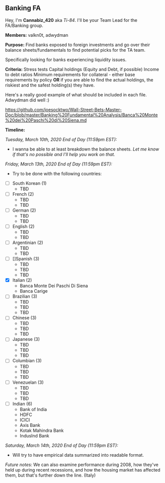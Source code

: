 ## Banking FA

Hey, I'm **Cannabiz_420** aka *Ti-84*. I'll be your Team Lead for the FA/Banking group. 

**Members:**
valkn0t, adwydman

**Purpose:**
Find banks exposed to foreign investments and go over their balance sheets/fundamentals to find potential picks for the TA team. 

Specifically looking for banks experiencing liquidity issues. 

**Criteria:**
Stress tests
Capital holdings (Equity and Debt, if possible)
Income to debt ratios
Minimum requirements for collateral - either base requirements by policy **OR** if you are able to find the actual holdings, the riskiest and the safest holding(s) they have.

Here's a really good example of what should be included in each file. Adwydman did well :)

https://github.com/joesocktwo/Wall-Street-Bets-Master-Doc/blob/master/Banking%20Fundamental%20Analysis/Banca%20Monte%20dei%20Paschi%20di%20Siena.md

**Timeline:**

*Tuesday, March 10th, 2020 End of Day (11:59pm EST):*
- I wanna be able to at least breakdown the balance sheets. *Let me know if that's no possible and I'll help you work on that.* 

*Friday, March 13th, 2020 End of Day (11:59pm EST):*
- Try to be done with the following countries:
- [ ] South Korean (1)
  - TBD
- [ ] French (2)
  - TBD
  - TBD
- [ ] German (2)
  - TBD
  - TBD
- [ ] English (2)
  - TBD
  - TBD
- [ ] Argentinian (2)
  - TBD
  - TBD
- [ ] []Spanish (3)
  - TBD
  - TBD
  - TBD
- [x] Italian (2)
  - Banca Monte Dei Paschi Di Siena
  - Banca Carige
- [ ] Brazilian (3)
  - TBD
  - TBD
  - TBD
- [ ] Chinese (3)
  - TBD
  - TBD
  - TBD
- [ ] Japanese (3)
  - TBD
  - TBD
  - TBD
- [ ] Columbian (3)
  - TBD
  - TBD
  - TBD
- [ ] Venezuelan (3)
  - TBD
  - TBD
  - TBD
- [ ] Indian (6)
  - Bank of India
  - HDFC
  - ICICI
  - Axis Bank
  - Kotak Mahindra Bank
  - IndusInd Bank



*Saturday, March 14th, 2020 End of Day (11:59pm EST):*
- Will try to have empirical data summarized into readable format. 

*Future notes:*
We can also examine performance during 2008, how they've held up during recent recessions, and how the housing market has affected them, but that's further down the line. (Italy)
